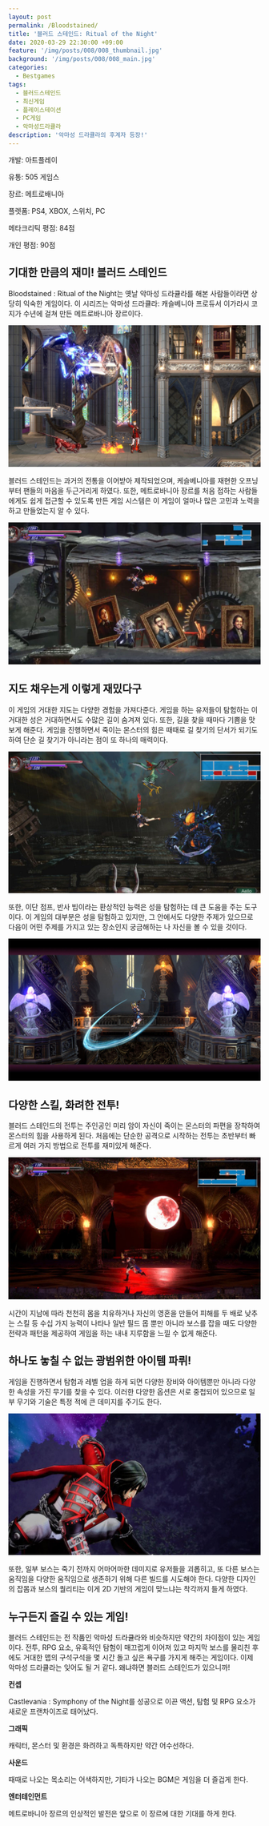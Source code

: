 ```yaml
---
layout: post
permalink: /Bloodstained/
title: '블러드 스테인드: Ritual of the Night'
date: 2020-03-29 22:30:00 +09:00
feature: '/img/posts/008/008_thumbnail.jpg'
background: '/img/posts/008/008_main.jpg'
categories:
  - Bestgames
tags:
  - 블러드스테인드
  - 최신게임
  - 플레이스테이션
  - PC게임
  - 악마성드라큘라
description: '악마성 드라큘라의 후계자 등장!'
---
```


개발: 아트플레이

유통: 505 게임스

장르: 메트로배니아

플렛폼: PS4, XBOX, 스위치, PC

메타크리틱 평점: 84점

개인 평점: 90점

## 기대한 만큼의 재미! 블러드 스테인드 ##

Bloodstained : Ritual of the Night는 옛날 악마성 드라큘라를 해본 사람들이라면 상당히 익숙한 게임이다. 이 시리즈는 악마성 드라큘라: 캐슬베니아 프로듀서 이가라시 코지가 수년에 걸쳐 만든 메트로바니아 장르이다.

![블러드스테인드 게임 이미지](/img/posts/008/008_1.jpg)

블러드 스테인드는 과거의 전통을 이어받아 제작되었으며, 케슬베니아를 재현한 오프닝부터 팬들의 마음을 두근거리게 하였다. 또한, 메트로바니아 장르를 처음 접하는 사람들에게도 쉽게 접근할 수 있도록 만든 게임 시스템은 이 게임이 얼마나 많은 고민과 노력을 하고 만들었는지 알 수 있다.

![블러드스테인드 게임 이미지](/img/posts/008/008_2.jpg)

## 지도 채우는게 이렇게 재밌다구 ##

이 게임의 거대한 지도는 다양한 경험을 가져다준다. 게임을 하는 유저들이 탐험하는 이 거대한 성은 거대하면서도 수많은 길이 숨겨져 있다. 또한, 길을 찾을 때마다 기쁨을 맛보게 해준다. 게임을 진행하면서 죽이는 몬스터의 힘은 때때로 길 찾기의 단서가 되기도 하여 단순 길 찾기가 아니라는 점이 또 하나의 매력이다.

![블러드스테인드 게임 이미지](/img/posts/008/008_3.jpg)

또한, 이단 점프, 반사 빔이라는 환상적인 능력은 성을 탐험하는 데 큰 도움을 주는 도구이다. 이 게임의 대부분은 성을 탐험하고 있지만, 그 안에서도 다양한 주제가 있으므로 다음이 어떤 주제를 가지고 있는 장소인지 궁금해하는 나 자신을 볼 수 있을 것이다.

![블러드스테인드 게임 이미지](/img/posts/008/008_4.jpg)

## 다양한 스킬, 화려한 전투! ##

블러드 스테인드의 전투는 주인공인 미리 암이 자신이 죽이는 몬스터의 파편을 장착하여 몬스터의 힘을 사용하게 된다. 처음에는 단순한 공격으로 시작하는 전투는 초반부터 빠르게 여러 가지 방법으로 전투를 재미있게 해준다. 

![블러드스테인드 게임 이미지](/img/posts/008/008_5.jpg)

시간이 지남에 따라 천천히 몸을 치유하거나 자신의 영혼을 만들어 피해를 두 배로 낮추는 스킬 등 수십 가지 능력이 나타나 일반 필드 몹 뿐만 아니라 보스를 잡을 때도 다양한 전략과 패턴을 제공하여 게임을 하는 내내 지루함을 느낄 수 없게 해준다.

## 하나도 놓칠 수 없는 광범위한 아이템 파뤼! ##

게임을 진행하면서 탐험과 레벨 업을 하게 되면 다양한 장비와 아이템뿐만 아니라 다양한 속성을 가진 무기를 찾을 수 있다. 이러한 다양한 옵션은 서로 중첩되어 있으므로 일부 무기와 기술은 특정 적에 큰 데미지를 주기도 한다.

![블러드스테인드 게임 이미지](/img/posts/008/008_6.jpg)

또한, 일부 보스는 죽기 전까지 어마어마한 데미지로 유저들을 괴롭히고, 또 다른 보스는 움직임을 다양한 움직임으로 생존하기 위해 다른 빌드를 시도해야 한다. 다양한 디자인의 잡몸과 보스의 퀄리티는 이게 2D 기반의 게임이 맞느냐는 착각까지 들게 하였다.

## 누구든지 즐길 수 있는 게임! ##

블러드 스테인드는 전 작품인 악마성 드라큘라와 비슷하지만 약간의 차이점이 있는 게임이다. 전투, RPG 요소, 유혹적인 탐험이 매끄럽게 이어져 있고 마지막 보스를 물리친 후에도 거대한 맵의 구석구석을 몇 시간 돌고 싶은 욕구를 가지게 해주는 게임이다. 이제 악마성 드라큘라는 잊어도 될 거 같다. 왜냐하면 블러드 스테인드가 있으니까!



**컨셉** 

Castlevania : Symphony of the Night를 성공으로 이끈 액션, 탐험 및 RPG 요소가 새로운 프랜차이즈로 태어났다.

**그래픽**

캐릭터, 몬스터 및 환경은 화려하고 독특하지만 약간 어수선하다.

**사운드**

때때로 나오는 목소리는 어색하지만, 기타가 나오는 BGM은 게임을 더 즐겁게 한다.

**엔터테인먼트**

메트로바니아 장르의 인상적인 발전은 앞으로 이 장르에 대한  기대를 하게 한다.